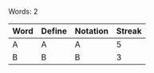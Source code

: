 Words: 2

| Word | Define | Notation | Streak |
|------|--------|----------|--------|
|A|A|A|5|
|B|B|B|3|
